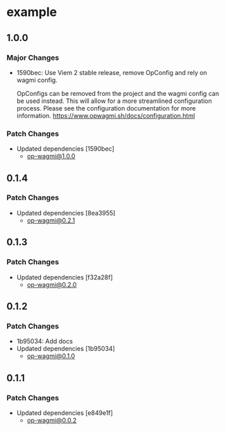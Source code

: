 # example

## 1.0.0

### Major Changes

- 1590bec: Use Viem 2 stable release, remove OpConfig and rely on wagmi config.

  OpConfigs can be removed from the project and the wagmi config can be used instead. This will allow for a more streamlined configuration process. Please see the configuration documentation for more information. https://www.opwagmi.sh/docs/configuration.html

### Patch Changes

- Updated dependencies [1590bec]
  - op-wagmi@1.0.0

## 0.1.4

### Patch Changes

- Updated dependencies [8ea3955]
  - op-wagmi@0.2.1

## 0.1.3

### Patch Changes

- Updated dependencies [f32a28f]
  - op-wagmi@0.2.0

## 0.1.2

### Patch Changes

- 1b95034: Add docs
- Updated dependencies [1b95034]
  - op-wagmi@0.1.0

## 0.1.1

### Patch Changes

- Updated dependencies [e849e1f]
  - op-wagmi@0.0.2
